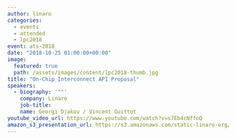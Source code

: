 ```yaml
---
author: linaro
categories:
  - events
  - attended
  - lpc2018
event: ats-2018
date: "2018-10-25 01:00:00+00:00"
image:
  featured: true
  path: /assets/images/content/lpc2018-thumb.jpg
title: "On-Chip Interconnect API Proposal"
speakers:
  - biography: '""'
    company: Linaro
    job-title:
    name: Georgi Djakov / Vincent Guittot
youtube_video_url: https://www.youtube.com/watch?v=s7Eb4cNffoQ
amazon_s3_presentation_url: https://s3.amazonaws.com/static-linaro-org/event-resources/lpc2018/LPC2018_On-Chip_Interconnect_API.pdf
---
```

